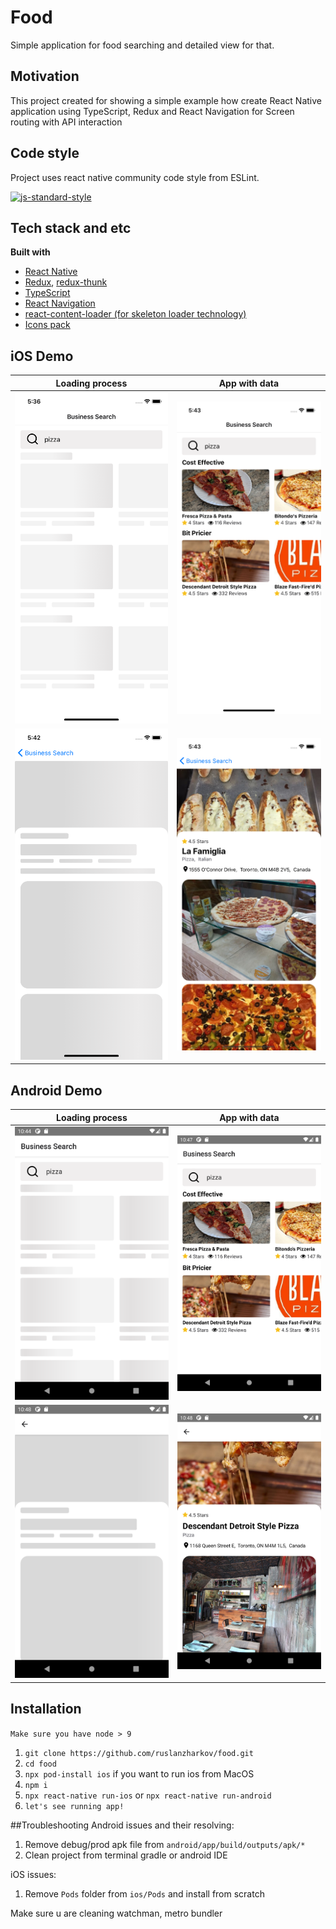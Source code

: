# Food
Simple application for food searching and detailed view for that.

## Motivation
This project created for showing a simple example how create React Native application using TypeScript, Redux and React Navigation for Screen routing with API interaction

## Code style
Project uses react native community code style from ESLint.

[![js-standard-style](https://img.shields.io/badge/code%20style-standard-brightgreen.svg?style=flat)](https://github.com/feross/standard)

## Tech stack and etc

<b>Built with</b>
- [React Native](https://facebook.github.io/react-native/)
- [Redux](https://redux.js.org/), [redux-thunk](https://github.com/reduxjs/redux-thunk)
- [TypeScript](https://www.typescriptlang.org/)
- [React Navigation](https://reactnavigation.org/)
- [react-content-loader (for skeleton loader technology)](https://github.com/danilowoz/react-content-loader)
- [Icons pack](https://github.com/oblador/react-native-vector-icons)

## iOS Demo
Loading process            |  App with data
:-------------------------:|:-------------------------:
![](skeleton-main.png)  |  ![](main.png)
![](skeleton-detail.png)  |  ![](detail.png)

## Android Demo
Loading process            |  App with data
:-------------------------:|:-------------------------:
![](android-skeleton-main.png)  |  ![](android-main.png)
![](android-skeleton-detail.png)  |  ![](android-detail.png)



## Installation
``Make sure you have node > 9``
1. `git clone https://github.com/ruslanzharkov/food.git`
2. `cd food`
3. `npx pod-install ios` if you want to run ios from MacOS
4. `npm i`
5. `npx react-native run-ios` or `npx react-native run-android`
6. `let's see running app!`


##Troubleshooting
Android issues and their resolving:
1. Remove debug/prod apk file from `android/app/build/outputs/apk/*`
2. Clean project from terminal gradle or android IDE

iOS issues:
1. Remove `Pods` folder from `ios/Pods` and install from scratch

Make sure u are cleaning watchman, metro bundler
